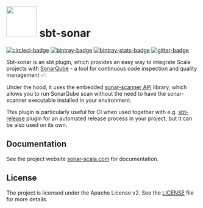 <h1 align="left"> <img src="https://sonar-scala.com/img/logo.svg" height="80px"> sbt-sonar</h1>

[![circleci-badge]][circleci] [![bintray-badge]][bintray]
[![bintray-stats-badge]][bintray-stats] [![gitter-badge]][gitter]

[bintray]: https://bintray.com/mwz/sbt-plugin-releases/sbt-sonar/_latestVersion
[bintray-badge]:
  https://api.bintray.com/packages/mwz/sbt-plugin-releases/sbt-sonar/images/download.svg
[bintray-stats]:
  https://bintray.com/mwz/sbt-plugin-releases/sbt-sonar#statistics
[bintray-stats-badge]:
  https://img.shields.io/badge/dynamic/json.svg?uri=https://bintray.com/statistics/packageStatistics?pkgPath=/mwz/sbt-plugin-releases/sbt-sonar&query=$.totalDownloads&label=Downloads+(last+30+days)&colorB=brightgreen
[circleci]: https://circleci.com/gh/mwz/sbt-sonar
[circleci-badge]:
  https://img.shields.io/circleci/project/github/mwz/sbt-sonar/master.svg?label=Build
[gitter]: https://gitter.im/sonar-scala/sbt-sonar
[gitter-badge]:
  https://img.shields.io/gitter/room/sonar-scala/sbt-sonar.svg?colorB=46BC99&label=Chat
[insightio-badge]: https://img.shields.io/badge/Insight.io-Ready-brightgreen.svg

Sbt-sonar is an sbt plugin, which provides an easy way to integrate Scala
projects with [SonarQube](https://www.sonarqube.org) - a tool for continuous
code inspection and quality management :white_check_mark:.

Under the hood, it uses the embedded
[sonar-scanner API](https://github.com/SonarSource/sonar-scanner-api) library,
which allows you to run SonarQube scan without the need to have the
sonar-scanner executable installed in your environment.

This plugin is particularly useful for CI when used together with e.g.
[sbt-release](https://www.github.com/sbt/sbt-release) plugin for an automated
release process in your project, but it can be also used on its own.

## Documentation

See the project website
[sonar-scala.com](https://sonar-scala.com/docs/setup/sbt-sonar) for
documentation.

## License

The project is licensed under the Apache License v2. See the [LICENSE](LICENSE)
file for more details.
